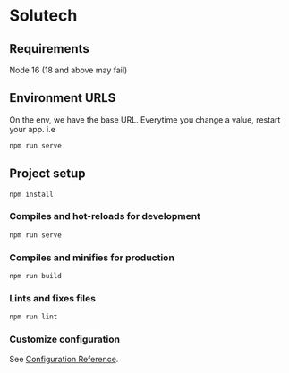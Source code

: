 # Solutech

## Requirements
Node 16 (18 and above may fail)

## Environment URLS
On the env, we have the base URL. Everytime you change a value, restart
your app. i.e 
```bash 
npm run serve
```

## Project setup
```
npm install
```

### Compiles and hot-reloads for development
```
npm run serve
```

### Compiles and minifies for production
```
npm run build
```

### Lints and fixes files
```
npm run lint
```

### Customize configuration
See [Configuration Reference](https://cli.vuejs.org/config/).
